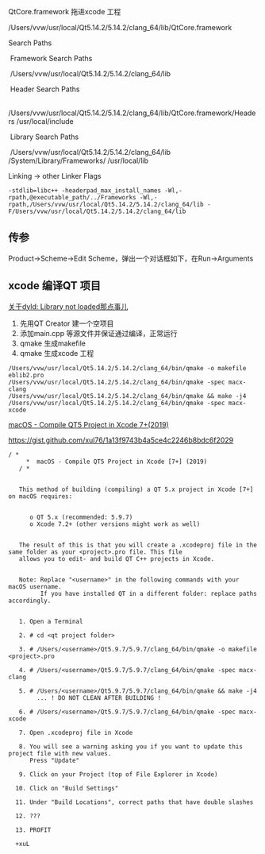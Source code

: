 



QtCore.framework  拖进xcode 工程

​	/Users/vvw/usr/local/Qt5.14.2/5.14.2/clang_64/lib/QtCore.framework



Search Paths

​	Framework Search Paths

​		/Users/vvw/usr/local/Qt5.14.2/5.14.2/clang_64/lib

​	Header Search Paths

​		/Users/vvw/usr/local/Qt5.14.2/5.14.2/clang_64/lib/QtCore.framework/Headers /usr/local/include

​	Library Search Paths

​		/Users/vvw/usr/local/Qt5.14.2/5.14.2/clang_64/lib /System/Library/Frameworks/ /usr/local/lib



Linking -> other Linker Flags

```
-stdlib=libc++ -headerpad_max_install_names -Wl,-rpath,@executable_path/../Frameworks -Wl,-rpath,/Users/vvw/usr/local/Qt5.14.2/5.14.2/clang_64/lib -F/Users/vvw/usr/local/Qt5.14.2/5.14.2/clang_64/lib
```





## 传参

Product->Scheme->Edit Scheme，弹出一个对话框如下，在Run->Arguments



## xcode 编译QT 项目

[关于dyld: Library not loaded那点事儿](https://www.jianshu.com/p/5bf7795db50d)



1. 先用QT Creator 建一个空项目
2. 添加main.cpp 等源文件并保证通过编译，正常运行
3. qmake 生成makefile
4. qmake 生成xcode 工程

```
/Users/vvw/usr/local/Qt5.14.2/5.14.2/clang_64/bin/qmake -o makefile eblib2.pro
/Users/vvw/usr/local/Qt5.14.2/5.14.2/clang_64/bin/qmake -spec macx-clang
/Users/vvw/usr/local/Qt5.14.2/5.14.2/clang_64/bin/qmake && make -j4
/Users/vvw/usr/local/Qt5.14.2/5.14.2/clang_64/bin/qmake -spec macx-xcode
```







[macOS - Compile QT5 Project in Xcode 7+(2019)](https://gist.github.com/xul76/1a13f9743b4a5ce4c2246b8bdc6f2029)

https://gist.github.com/xul76/1a13f9743b4a5ce4c2246b8bdc6f2029



```
/ * 
     *  macOS - Compile QT5 Project in Xcode [7+] (2019)
   / *
   
   
   This method of building (compiling) a QT 5.x project in Xcode [7+] on macOS requires:
   
   
      o QT 5.x (recommended: 5.9.7)
      o Xcode 7.2+ (other versions might work as well)
   
   
   The result of this is that you will create a .xcodeproj file in the same folder as your <project>.pro file. This file
   allows you to edit- and build QT C++ projects in Xcode.
   
   
   Note: Replace "<username>" in the following commands with your macOS username.
         If you have installed QT in a different folder: replace paths accordingly.
   
   
   1. Open a Terminal
   
   2. # cd <qt project folder>
   
   3. # /Users/<username>/Qt5.9.7/5.9.7/clang_64/bin/qmake -o makefile <project>.pro
   
   4. # /Users/<username>/Qt5.9.7/5.9.7/clang_64/bin/qmake -spec macx-clang
   
   5. # /Users/<username>/Qt5.9.7/5.9.7/clang_64/bin/qmake && make -j4
        ... ! DO NOT CLEAN AFTER BUILDING !
   
   6. # /Users/<username>/Qt5.9.7/5.9.7/clang_64/bin/qmake -spec macx-xcode
   
   7. Open .xcodeproj file in Xcode
   
   8. You will see a warning asking you if you want to update this project file with new values.
      Press "Update"
      
   9. Click on your Project (top of File Explorer in Xcode)
   
  10. Click on "Build Settings"
  
  11. Under "Build Locations", correct paths that have double slashes
   
  12. ???
  
  13. PROFIT
  
  +xuL
```

